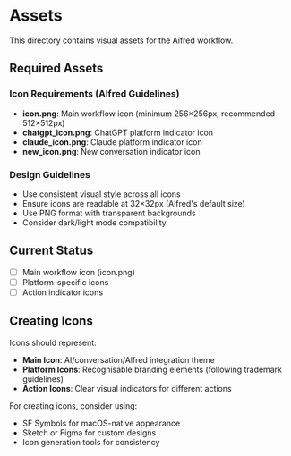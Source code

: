 # Assets

This directory contains visual assets for the Aifred workflow.

## Required Assets

### Icon Requirements (Alfred Guidelines)
- **icon.png**: Main workflow icon (minimum 256×256px, recommended 512×512px)
- **chatgpt_icon.png**: ChatGPT platform indicator icon
- **claude_icon.png**: Claude platform indicator icon  
- **new_icon.png**: New conversation indicator icon

### Design Guidelines
- Use consistent visual style across all icons
- Ensure icons are readable at 32×32px (Alfred's default size)
- Use PNG format with transparent backgrounds
- Consider dark/light mode compatibility

## Current Status
- [ ] Main workflow icon (icon.png)
- [ ] Platform-specific icons
- [ ] Action indicator icons

## Creating Icons
Icons should represent:
- **Main Icon**: AI/conversation/Alfred integration theme
- **Platform Icons**: Recognisable branding elements (following trademark guidelines)
- **Action Icons**: Clear visual indicators for different actions

For creating icons, consider using:
- SF Symbols for macOS-native appearance
- Sketch or Figma for custom designs
- Icon generation tools for consistency